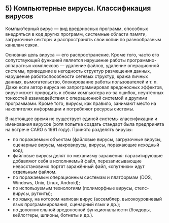 ## 5)	Компьютерные вирусы. Классификация вирусов


Компью́терный вирус — вид вредоносных программ, способных внедряться в код других программ, системные области памяти, загрузочные секторы и распространять свои копии по разнообразным каналам связи.

Основная цель вируса — его распространение. Кроме того, часто его сопутствующей функцией является нарушение работы программно-аппаратных комплексов — удаление файлов, удаление операционной системы, приведение в негодность структур размещения данных, нарушение работоспособности сетевых структур, кража личных данных, вымогательство, блокирование работы пользователей и т. п. Даже если автор вируса не запрограммировал вредоносных эффектов, вирус может приводить к сбоям компьютера из-за ошибок, неучтённых тонкостей взаимодействия с операционной системой и другими программами. Кроме того, вирусы, как правило, занимают место на накопителях информации и потребляют ресурсы системы.

В настоящее время не существует единой системы классификации и именования вирусов (хотя попытка создать стандарт была предпринята на встрече CARO в 1991 году). Принято разделять вирусы:
- по поражаемым объектам (файловые вирусы, загрузочные вирусы, сценарные вирусы, макровирусы, вирусы, поражающие исходный код);
- файловые вирусы делят по механизму заражения: паразитирующие добавляют себя в исполняемый файл, перезаписывающие невосстановимо портят заражённый файл, «спутники» идут отдельным файлом.
- по поражаемым операционным системам и платформам (DOS, Windows, Unix, Linux, Android);
- по используемым технологиям (полиморфные вирусы, стелс-вирусы, руткиты);
- по языку, на котором написан вирус (ассемблер, высокоуровневый язык программирования, сценарный язык и др.);
- по дополнительной вредоносной функциональности (бэкдоры, кейлоггеры, шпионы, ботнеты и др.).